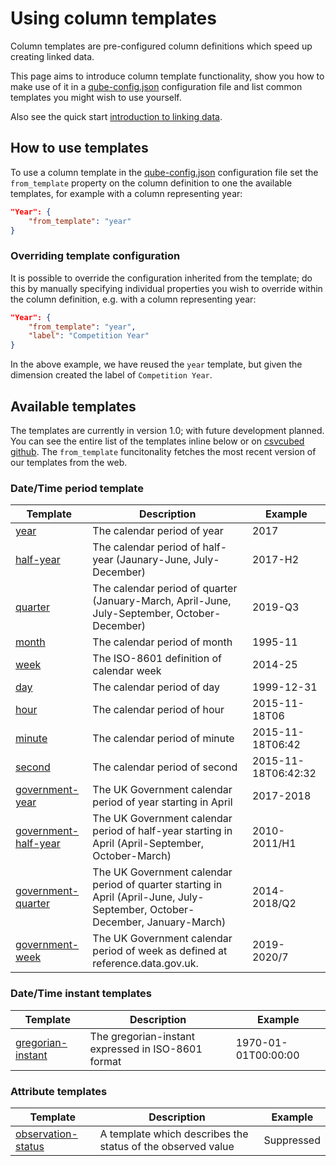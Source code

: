 # Using column templates

Column templates are pre-configured column definitions which speed up creating linked data. 

This page aims to introduce column template functionality, show you how to make use of it in a [qube-config.json](qube-config.md) configuration file and list common templates you might wish to use yourself.

Also see the quick start [introduction to linking data](../../quick-start/linking-data.md).

## How to use templates

To use a column template in the [qube-config.json](qube-config.md) configuration file set the `from_template` property on the column definition to one the available templates, for example with a column representing year:

```json
"Year": {
    "from_template": "year"
}
```

### Overriding template configuration

It is possible to override the configuration inherited from the template; do this by manually specifying individual properties you wish to override within the column definition, e.g. with a column representing year:

```json
"Year": {
    "from_template": "year",
    "label": "Competition Year"
}
```

In the above example, we have reused the `year` template, but given the dimension created the label of `Competition Year`.

## Available templates
The templates are currently in version 1.0; with future development planned. You can see the entire list of the templates inline below or on [csvcubed github](https://github.com/GSS-Cogs/csvcubed/tree/main/csvcubed/csvcubed/readers/cubeconfig/v1_0/templates). The `from_template` funcitonality fetches the most recent version of our templates from the web.

### Date/Time period template

| Template                                                                                                                                             | Description                                                                                                                  | Example             |
| ---------------------------------------------------------------------------------------------------------------------------------------------------- | ---------------------------------------------------------------------------------------------------------------------------- | ------------------- |
| [year](https://github.com/GSS-Cogs/csvcubed/blob/main/csvcubed/csvcubed/readers/cubeconfig/v1_0/templates/calendar-year.json)                        | The calendar period of year                                                                                                  | 2017                |
| [half-year](https://github.com/GSS-Cogs/csvcubed/blob/main/csvcubed/csvcubed/readers/cubeconfig/v1_0/templates/calendar-half-year.json)              | The calendar period of half-year (Jaunary-June, July-December)                                                               | 2017-H2             |
| [quarter](https://github.com/GSS-Cogs/csvcubed/blob/main/csvcubed/csvcubed/readers/cubeconfig/v1_0/templates/calendar-quarter.json)                  | The calendar period of quarter (January-March, April-June, July-September, October-December)                                 | 2019-Q3             |
| [month](https://github.com/GSS-Cogs/csvcubed/blob/main/csvcubed/csvcubed/readers/cubeconfig/v1_0/templates/calendar-month.json)                      | The calendar period of month                                                                                                 | 1995-11             |
| [week](https://github.com/GSS-Cogs/csvcubed/blob/main/csvcubed/csvcubed/readers/cubeconfig/v1_0/templates/calendar-week.json)                        | The ISO-8601 definition of calendar week                                                                                     | 2014-25             |
| [day](https://github.com/GSS-Cogs/csvcubed/blob/main/csvcubed/csvcubed/readers/cubeconfig/v1_0/templates/calendar-day.json)                          | The calendar period of day                                                                                                   | 1999-12-31          |
| [hour](https://github.com/GSS-Cogs/csvcubed/blob/main/csvcubed/csvcubed/readers/cubeconfig/v1_0/templates/calendar-hour.json)                        | The calendar period of hour                                                                                                  | 2015-11-18T06       |
| [minute](https://github.com/GSS-Cogs/csvcubed/blob/main/csvcubed/csvcubed/readers/cubeconfig/v1_0/templates/calendar-minute.json)                    | The calendar period of minute                                                                                                | 2015-11-18T06:42    |
| [second](https://github.com/GSS-Cogs/csvcubed/blob/main/csvcubed/csvcubed/readers/cubeconfig/v1_0/templates/calendar-second.json)                    | The calendar period of second                                                                                                | 2015-11-18T06:42:32 |
| [government-year](https://github.com/GSS-Cogs/csvcubed/blob/main/csvcubed/csvcubed/readers/cubeconfig/v1_0/templates/government-year.json)           | The UK Government calendar period of year starting in April                                                                  | 2017-2018           |
| [government-half-year](https://github.com/GSS-Cogs/csvcubed/blob/main/csvcubed/csvcubed/readers/cubeconfig/v1_0/templates/government-half-year.json) | The UK Government calendar period of half-year starting in April (April-September, October-March)                            | 2010-2011/H1        |
| [government-quarter](https://github.com/GSS-Cogs/csvcubed/blob/main/csvcubed/csvcubed/readers/cubeconfig/v1_0/templates/government-quarter.json)     | The UK Government calendar period of quarter starting in April (April-June, July-September, October-December, January-March) | 2014-2018/Q2        |
| [government-week](https://github.com/GSS-Cogs/csvcubed/blob/main/csvcubed/csvcubed/readers/cubeconfig/v1_0/templates/government-week.json)           | The UK Government calendar period of week as defined at reference.data.gov.uk.                                               | 2019-2020/7         |

### Date/Time instant templates

| Template                                                                                                                                       | Description                                        | Example             |
| ---------------------------------------------------------------------------------------------------------------------------------------------- | -------------------------------------------------- | ------------------- |
| [gregorian-instant](https://github.com/GSS-Cogs/csvcubed/blob/main/csvcubed/csvcubed/readers/cubeconfig/v1_0/templates/gregorian-instant.json) | The gregorian-instant expressed in ISO-8601 format | 1970-01-01T00:00:00 |

### Attribute templates

| Template                                                                                                                                         | Description                                                 | Example    |
| ------------------------------------------------------------------------------------------------------------------------------------------------ | ----------------------------------------------------------- | ---------- |
| [observation-status](https://github.com/GSS-Cogs/csvcubed/blob/main/csvcubed/csvcubed/readers/cubeconfig/v1_0/templates/observation-status.json) | A template which describes the status of the observed value | Suppressed |